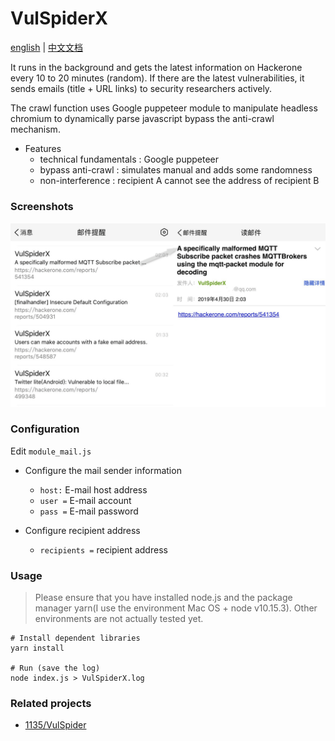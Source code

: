 # VulSpiderX

[english](README_english.md) | [中文文档](README.md)

It runs in the background and gets the latest information on Hackerone every 10 to 20 minutes (random). If there are the latest vulnerabilities, it sends emails (title + URL links) to security researchers actively.

The crawl function uses Google puppeteer module to manipulate headless chromium to dynamically parse javascript bypass the anti-crawl mechanism.

* Features
  * technical fundamentals : Google puppeteer
  * bypass anti-crawl : simulates manual and adds some randomness
  * non-interference : recipient A cannot see the address of recipient B

### Screenshots

![all](https://github.com/1135/notes/blob/master/imgs/vulspiderX.png?raw=true)

### Configuration

Edit `module_mail.js`

* Configure the mail sender information
  * `host:`  E-mail host address
  * `user =` E-mail account
  * `pass =` E-mail password

* Configure recipient address
  * `recipients =` recipient address

### Usage

>Please ensure that you have installed node.js and the package manager yarn(I use the environment Mac OS + node v10.15.3).
>Other environments are not actually tested yet.

```
# Install dependent libraries
yarn install

# Run (save the log)
node index.js > VulSpiderX.log
```

### Related projects

* [1135/VulSpider](https://github.com/1135/VulSpider)
